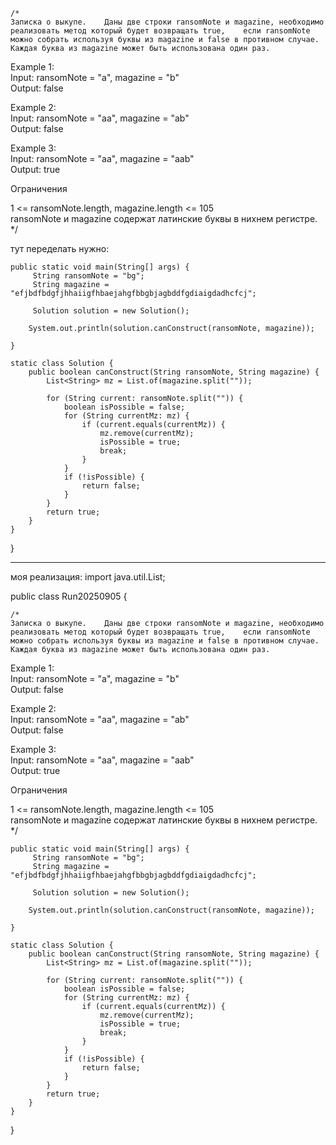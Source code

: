 
    /*  
    Записка о выкупе.    Даны две строки ransomNote и magazine, необходимо реализовать метод который будет возвращать true,    если ransomNote можно собрать используя буквы из magazine и false в противном случае.    Каждая буква из magazine может быть использована один раз.  
Example 1:  
Input: ransomNote = "a", magazine = "b"  
Output: false  
  
Example 2:  
Input: ransomNote = "aa", magazine = "ab"  
Output: false  
  
Example 3:  
Input: ransomNote = "aa", magazine = "aab"  
Output: true  
  
  
Ограничения  
  
1 <= ransomNote.length, magazine.length <= 105  
ransomNote и magazine содержат латинские буквы в нихнем регистре.  
*/


  тут переделать нужно:
  
    public static void main(String[] args) {  
         String ransomNote = "bg";  
         String magazine = "efjbdfbdgfjhhaiigfhbaejahgfbbgbjagbddfgdiaigdadhcfcj";  
  
         Solution solution = new Solution();  
  
        System.out.println(solution.canConstruct(ransomNote, magazine));  
  
    }  
  
    static class Solution {  
        public boolean canConstruct(String ransomNote, String magazine) {  
            List<String> mz = List.of(magazine.split(""));  
  
            for (String current: ransomNote.split("")) {  
                boolean isPossible = false;  
                for (String currentMz: mz) {  
                    if (current.equals(currentMz)) {  
                        mz.remove(currentMz);  
                        isPossible = true;  
                        break;  
                    }  
                }  
                if (!isPossible) {  
                    return false;  
                }  
            }  
            return true;  
        }  
    }  
}


---
моя реализация:
import java.util.List;  
  
public class Run20250905 {  
  
    /*  
    Записка о выкупе.    Даны две строки ransomNote и magazine, необходимо реализовать метод который будет возвращать true,    если ransomNote можно собрать используя буквы из magazine и false в противном случае.    Каждая буква из magazine может быть использована один раз.  
Example 1:  
Input: ransomNote = "a", magazine = "b"  
Output: false  
  
Example 2:  
Input: ransomNote = "aa", magazine = "ab"  
Output: false  
  
Example 3:  
Input: ransomNote = "aa", magazine = "aab"  
Output: true  
  
  
Ограничения  
  
1 <= ransomNote.length, magazine.length <= 105  
ransomNote и magazine содержат латинские буквы в нихнем регистре.  
*/  
  
    public static void main(String[] args) {  
         String ransomNote = "bg";  
         String magazine = "efjbdfbdgfjhhaiigfhbaejahgfbbgbjagbddfgdiaigdadhcfcj";  
  
         Solution solution = new Solution();  
  
        System.out.println(solution.canConstruct(ransomNote, magazine));  
  
    }  
  
    static class Solution {  
        public boolean canConstruct(String ransomNote, String magazine) {  
            List<String> mz = List.of(magazine.split(""));  
  
            for (String current: ransomNote.split("")) {  
                boolean isPossible = false;  
                for (String currentMz: mz) {  
                    if (current.equals(currentMz)) {  
                        mz.remove(currentMz);  
                        isPossible = true;  
                        break;  
                    }  
                }  
                if (!isPossible) {  
                    return false;  
                }  
            }  
            return true;  
        }  
    }  
}